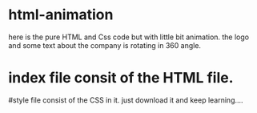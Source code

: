 # html-animation
here is the pure HTML and Css code but with little bit animation. 
the logo and some text about the company is rotating in 360 angle.
# index file consit of the HTML file.
#style file consist of the CSS in it.
just download it and keep learning....
